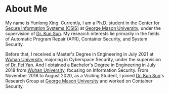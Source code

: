 # About Me

My name is Yunlong Xing. Currently, I am a Ph.D. student in the [Center for Secure Information Systems (CSIS)][Center for Secure Information Systems (CSIS)] at [George Mason University][George Mason University], under the supervision of [Dr. Kun Sun][Dr. Kun Sun]. My research interests lie primarily in the fields of Automatic Program Repair (APR), Container Security, and System Security.

Before that, I received a Master's Degree in Engineering in July 2021 at [Wuhan University][Wuhan University], majoring in Cyberspace Security, under the supervision of [Dr. Fei Yan][Dr. Fei Yan]. And I obtained a Bachelor's Degree in Engineering in July 2018 from [Wuhan University][Wuhan University], focusing on Information Security. From November 2018 to August 2020, as a Visiting Student, I joined [Dr. Kun Sun][Dr. Kun Sun]'s Research Group at [George Mason University][George Mason University] and worked on Container Security.

[Center for Secure Information Systems (CSIS)]: https://csis.gmu.edu/
[George Mason University]: https://www2.gmu.edu/
[Dr. Kun Sun]: https://csis.gmu.edu/ksun/
[Dr. Fei Yan]: https://cse.whu.edu.cn/info/1255/4671.htm
[Wuhan University]: https://en.whu.edu.cn/

